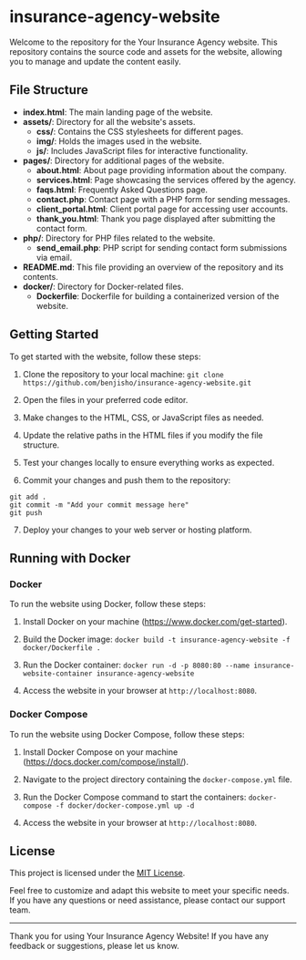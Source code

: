 # insurance-agency-website

Welcome to the repository for the Your Insurance Agency website. This repository contains the source code and assets for the website, allowing you to manage and update the content easily.

## File Structure

- **index.html**: The main landing page of the website.
- **assets/**: Directory for all the website's assets.
  - **css/**: Contains the CSS stylesheets for different pages.
  - **img/**: Holds the images used in the website.
  - **js/**: Includes JavaScript files for interactive functionality.
- **pages/**: Directory for additional pages of the website.
  - **about.html**: About page providing information about the company.
  - **services.html**: Page showcasing the services offered by the agency.
  - **faqs.html**: Frequently Asked Questions page.
  - **contact.php**: Contact page with a PHP form for sending messages.
  - **client_portal.html**: Client portal page for accessing user accounts.
  - **thank_you.html**: Thank you page displayed after submitting the contact form.
- **php/**: Directory for PHP files related to the website.
  - **send_email.php**: PHP script for sending contact form submissions via email.
- **README.md**: This file providing an overview of the repository and its contents.
- **docker/**: Directory for Docker-related files.
  - **Dockerfile**: Dockerfile for building a containerized version of the website.

## Getting Started

To get started with the website, follow these steps:

1. Clone the repository to your local machine:
`git clone https://github.com/benjisho/insurance-agency-website.git`

2. Open the files in your preferred code editor.
3. Make changes to the HTML, CSS, or JavaScript files as needed.
4. Update the relative paths in the HTML files if you modify the file structure.
5. Test your changes locally to ensure everything works as expected.
6. Commit your changes and push them to the repository:
```
git add .
git commit -m "Add your commit message here"
git push
```
7. Deploy your changes to your web server or hosting platform.

## Running with Docker

### Docker

To run the website using Docker, follow these steps:

1. Install Docker on your machine (https://www.docker.com/get-started).

2. Build the Docker image:
`docker build -t insurance-agency-website -f docker/Dockerfile .`
3. Run the Docker container:
`docker run -d -p 8080:80 --name insurance-website-container insurance-agency-website`
4. Access the website in your browser at `http://localhost:8080`.

### Docker Compose

To run the website using Docker Compose, follow these steps:

1. Install Docker Compose on your machine (https://docs.docker.com/compose/install/).

2. Navigate to the project directory containing the `docker-compose.yml` file.

3. Run the Docker Compose command to start the containers:
`docker-compose -f docker/docker-compose.yml up -d`

4. Access the website in your browser at `http://localhost:8080`.

## License

This project is licensed under the [MIT License](LICENSE).

Feel free to customize and adapt this website to meet your specific needs. If you have any questions or need assistance, please contact our support team.

---

Thank you for using Your Insurance Agency Website! If you have any feedback or suggestions, please let us know.

